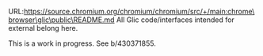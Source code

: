URL:https://source.chromium.org/chromium/chromium/src/+/main:chrome\browser\glic\public\README.md
All Glic code/interfaces intended for external belong here.

This is a work in progress. See b/430371855.
